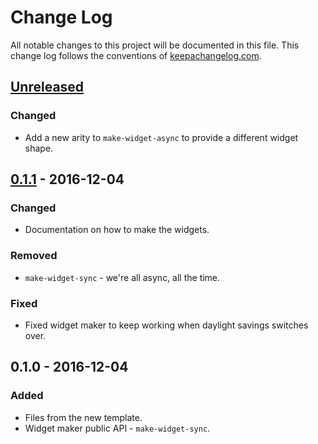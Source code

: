 # Change Log
All notable changes to this project will be documented in this file. This change log follows the conventions of [keepachangelog.com](http://keepachangelog.com/).

## [Unreleased]
### Changed
- Add a new arity to `make-widget-async` to provide a different widget shape.

## [0.1.1] - 2016-12-04
### Changed
- Documentation on how to make the widgets.

### Removed
- `make-widget-sync` - we're all async, all the time.

### Fixed
- Fixed widget maker to keep working when daylight savings switches over.

## 0.1.0 - 2016-12-04
### Added
- Files from the new template.
- Widget maker public API - `make-widget-sync`.

[Unreleased]: https://github.com/your-name/goods/compare/0.1.1...HEAD
[0.1.1]: https://github.com/your-name/goods/compare/0.1.0...0.1.1
